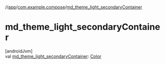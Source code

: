 //[app](../../index.md)/[com.example.compose](index.md)/[md_theme_light_secondaryContainer](md_theme_light_secondary-container.md)

# md_theme_light_secondaryContainer

[androidJvm]\
val [md_theme_light_secondaryContainer](md_theme_light_secondary-container.md): [Color](https://developer.android.com/reference/kotlin/androidx/compose/ui/graphics/Color.html)
